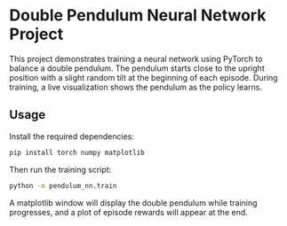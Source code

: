 # Double Pendulum Neural Network Project

This project demonstrates training a neural network using PyTorch to balance a double pendulum. The pendulum starts close to the upright position with a slight random tilt at the beginning of each episode. During training, a live visualization shows the pendulum as the policy learns.

## Usage

Install the required dependencies:

```bash
pip install torch numpy matplotlib
```

Then run the training script:

```bash
python -m pendulum_nn.train
```

A matplotlib window will display the double pendulum while training progresses, and a plot of episode rewards will appear at the end.
